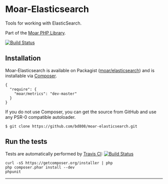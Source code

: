 Moar-Elasticsearch
==================

Tools for working with ElasticSearch.

Part of the [Moar PHP Library][].

[![Build Status][ci-status]][ci-home]


Installation
------------
Moar-Elasticsearch is available on Packagist ([moar/elasticsearch][]) and is installable
via [Composer][].

    {
      "require": {
        "moar/metrics": "dev-master"
      }
    }


If you do not use Composer, you can get the source from GitHub and use any
PSR-0 compatible autoloader.

    $ git clone https://github.com/bd808/moar-elasticsearch.git


Run the tests
-------------
Tests are automatically performed by [Travis CI][]:
[![Build Status][ci-status]][ci-home]


    curl -sS https://getcomposer.org/installer | php
    php composer.phar install --dev
    phpunit


---
[Moar PHP Library]: https://github.com/bd808/moar
[ci-status]: https://travis-ci.org/bd808/moar-elasticsearch.png
[ci-home]: https://travis-ci.org/bd808/moar-elasticsearch
[moar/elasticsearch]: https://packagist.org/packages/moar/elasticsearch
[Composer]: http://getcomposer.org
[Travis CI]: https://travis-ci.org
